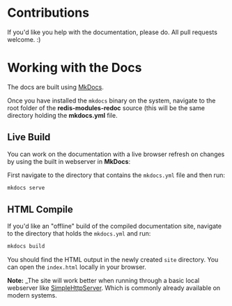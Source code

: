 # Contributions

If you'd like you help with the documentation, please do. All pull requests welcome. :)

# Working with the Docs

The docs are built using [MkDocs](http://www.mkdocs.org).

Once you have installed the `mkdocs` binary on the system, navigate to the root folder of the __redis-modules-redoc__ source (this will be the same directory holding the __mkdocs.yml__ file.

## Live Build

You can work on the documentation with a live browser refresh on changes by using the built in webserver in __MkDocs__:

First navigate to the directory that contains the `mkdocs.yml` file and then run:

```bash
mkdocs serve
```

## HTML Compile

If you'd like an "offline" build of the compiled documentation site, navigate to the directory that holds the `mkdocs.yml` and run:

```bash
mkdocs build
```

You should find the HTML output in the newly created `site` directory. You can open the `index.html` locally in your browser.

__Note:__ _The site will work better when running through a basic local webserver like [SimpleHttpServer](http://www.linuxjournal.com/content/tech-tip-really-simple-http-server-python). Which is commonly already available on modern systems.
